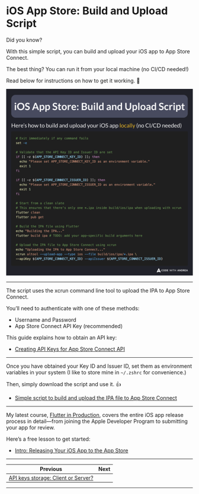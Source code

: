 # iOS App Store: Build and Upload Script

Did you know?

With this simple script, you can build and upload your iOS app to App Store Connect.

The best thing? You can run it from your local machine (no CI/CD needed!)

Read below for instructions on how to get it working. 🧵

![](209.png)

<!--
# Exit immediately if any command fails
set -e

# Validate that the API Key ID and Issuer ID are set
if [[ -z ${APP_STORE_CONNECT_KEY_ID} ]]; then
  echo "Please set APP_STORE_CONNECT_KEY_ID as an environment variable."
  exit 1
fi

if [[ -z ${APP_STORE_CONNECT_ISSUER_ID} ]]; then
  echo "Please set APP_STORE_CONNECT_ISSUER_ID as an environment variable."
  exit 1
fi

# Start from a clean slate
# This ensures that there's only one *.ipa inside build/ios/ipa when uploading with xcrun
flutter clean
flutter pub get

# Build the IPA file using Flutter
echo "Building the IPA..."
flutter build ipa # TODO: add your app-specific build arguments here

# Upload the IPA file to App Store Connect using xcrun
echo "Uploading the IPA to App Store Connect..."
xcrun altool --upload-app --type ios --file build/ios/ipa/*.ipa \
--apiKey ${APP_STORE_CONNECT_KEY_ID} --apiIssuer ${APP_STORE_CONNECT_ISSUER_ID}
-->

---

The script uses the xcrun command line tool to upload the IPA to App Store Connect.

You’ll need to authenticate with one of these methods:

- Username and Password 
- App Store Connect API Key (recommended)

This guide explains how to obtain an API key:

- [Creating API Keys for App Store Connect API](https://developer.apple.com/documentation/appstoreconnectapi/creating-api-keys-for-app-store-connect-api)

---
Once you have obtained your Key ID and Issuer ID, set them as environment variables in your system (I like to store mine in `~/.zshrc` for convenience.)

Then, simply download the script and use it. 👍

- [Simple script to build and upload the IPA file to App Store Connect](https://gist.github.com/bizz84/0a00a48dce7982cf3b3cc59c940ee344)

---

My latest course, [Flutter in Production](https://codewithandrea.com/courses/flutter-in-production/), covers the entire iOS app release process in detail—from joining the Apple Developer Program to submitting your app for review.

Here’s a free lesson to get started:

- [Intro: Releasing Your iOS App to the App Store](https://pro.codewithandrea.com/flutter-in-production/09-release-ios/01-intro)

---

| Previous | Next |
| -------- | ---- |
| [API keys storage: Client or Server?](../0208-api-keys-client-server/index.md) |  |

---

<!-- TWITTER|https://x.com/biz84/status/1861378082013073495 -->
<!-- LINKEDIN|https://www.linkedin.com/posts/andreabizzotto_did-you-know-with-this-simple-script-you-activity-7267144848770490368-KboJ -->
<!-- BLUESKY|https://bsky.app/profile/codewithandrea.com/post/3lbty7cjgdk2v -->
